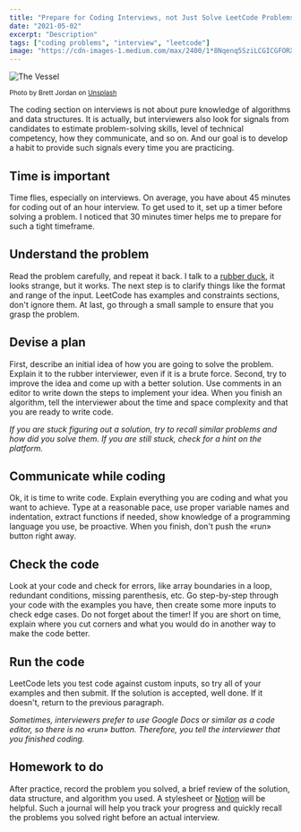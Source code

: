```yaml
---
title: "Prepare for Coding Interviews, not Just Solve LeetCode Problems"
date: "2021-05-02"
excerpt: "Description"
tags: ["coding problems", "interview", "leetcode"]
image: "https://cdn-images-1.medium.com/max/2400/1*8Nqenq5SziLCGICGFORX6g.jpeg"
---
```


![The Vessel](https://cdn-images-1.medium.com/max/2400/1*8Nqenq5SziLCGICGFORX6g.jpeg "Practice makes perfect")

<small>Photo by Brett Jordan on [Unsplash](https://unsplash.com/photos/Fp4ERdkR5jU)</small>

The coding section on interviews is not about pure knowledge of algorithms and data structures. It is actually, but interviewers also look for signals from candidates to estimate problem-solving skills, level of technical competency, how they communicate, and so on. And our goal is to develop a habit to provide such signals every time you are practicing.

## Time is important

Time flies, especially on interviews. On average, you have about 45 minutes for coding out of an hour interview. To get used to it, set up a timer before solving a problem. I noticed that 30 minutes timer helps me to prepare for such a tight timeframe.

## Understand the problem

Read the problem carefully, and repeat it back. I talk to a [rubber duck](https://en.wikipedia.org/wiki/Rubber_duck_debugging), it looks strange, but it works. The next step is to clarify things like the format and range of the input. LeetCode has examples and constraints sections, don't ignore them. At last, go through a small sample to ensure that you grasp the problem.

## Devise a plan

First, describe an initial idea of how you are going to solve the problem. Explain it to the rubber interviewer, even if it is a brute force. Second, try to improve the idea and come up with a better solution. Use comments in an editor to write down the steps to implement your idea. When you finish an algorithm, tell the interviewer about the time and space complexity and that you are ready to write code.

_If you are stuck figuring out a solution, try to recall similar problems and how did you solve them. If you are still stuck, check for a hint on the platform._

## Communicate while coding

Ok, it is time to write code. Explain everything you are coding and what you want to achieve. Type at a reasonable pace, use proper variable names and indentation, extract functions if needed, show knowledge of a programming language you use, be proactive. When you finish, don't push the «run» button right away.

## Check the code

Look at your code and check for errors, like array boundaries in a loop, redundant conditions, missing parenthesis, etc. Go step-by-step through your code with the examples you have, then create some more inputs to check edge cases. Do not forget about the timer! If you are short on time, explain where you cut corners and what you would do in another way to make the code better.

## Run the code

LeetCode lets you test code against custom inputs, so try all of your examples and then submit. If the solution is accepted, well done. If it doesn't, return to the previous paragraph.

_Sometimes, interviewers prefer to use Google Docs or similar as a code editor, so there is no «run» button. Therefore, you tell the interviewer that you finished coding._

## Homework to do

After practice, record the problem you solved, a brief review of the solution, data structure, and algorithm you used. A stylesheet or [Notion](https://www.notion.so/) will be helpful. Such a journal will help you track your progress and quickly recall the problems you solved right before an actual interview.

